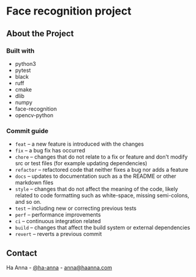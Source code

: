 # Face recognition project

## About the Project

### Built with

- python3
- pytest
- black
- ruff
- cmake
- dlib
- numpy
- face-recognition
- opencv-python

### Commit guide

- `feat` – a new feature is introduced with the changes
- `fix` – a bug fix has occurred
- `chore` – changes that do not relate to a fix or feature and don't modify src
  or test files (for example updating dependencies)
- `refactor` – refactored code that neither fixes a bug nor adds a feature
- `docs` – updates to documentation such as a the README or other markdown files
- `style` – changes that do not affect the meaning of the code, likely related
  to code formatting such as white-space, missing semi-colons, and so on.
- `test` – including new or correcting previous tests
- `perf` – performance improvements
- `ci` – continuous integration related
- `build` – changes that affect the build system or external dependencies
- `revert` – reverts a previous commit

## Contact

Ha Anna - [@ha-anna](https://www.linkedin.com/in/ha-anna/) - anna@haanna.com
